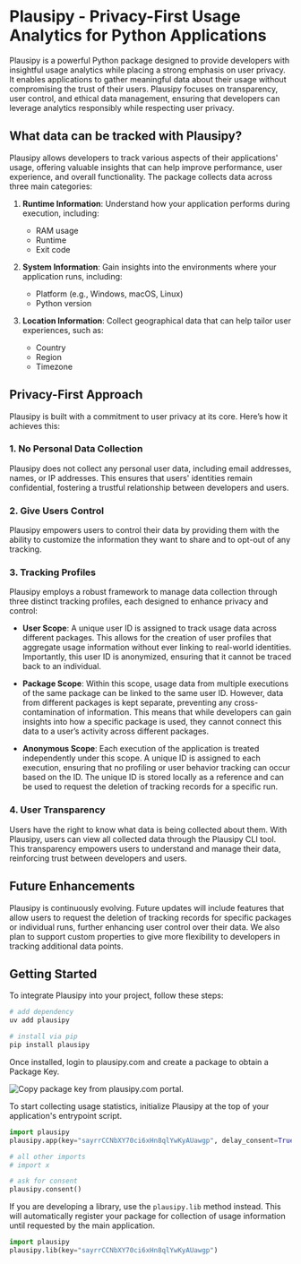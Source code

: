 # Plausipy - Privacy-First Usage Analytics for Python Applications

Plausipy is a powerful Python package designed to provide developers with insightful usage analytics while placing a strong emphasis on user privacy. It enables applications to gather meaningful data about their usage without compromising the trust of their users. 
Plausipy focuses on transparency, user control, and ethical data management, ensuring that developers can leverage analytics responsibly while respecting user privacy.

## What data can be tracked with Plausipy?

Plausipy allows developers to track various aspects of their applications' usage, offering valuable insights that can help improve performance, user experience, and overall functionality. The package collects data across three main categories:

1. **Runtime Information**: Understand how your application performs during execution, including:
   - RAM usage
   - Runtime
   - Exit code

2. **System Information**: Gain insights into the environments where your application runs, including:
   - Platform (e.g., Windows, macOS, Linux)
   - Python version

3. **Location Information**: Collect geographical data that can help tailor user experiences, such as:
   - Country
   - Region
   - Timezone

## Privacy-First Approach

Plausipy is built with a commitment to user privacy at its core. Here’s how it achieves this:

### 1. No Personal Data Collection

Plausipy does not collect any personal user data, including email addresses, names, or IP addresses. This ensures that users' identities remain confidential, fostering a trustful relationship between developers and users.

### 2. Give Users Control

Plausipy empowers users to control their data by providing them with the ability to customize the information they want to share and to opt-out of any tracking.

### 3. Tracking Profiles

Plausipy employs a robust framework to manage data collection through three distinct tracking profiles, each designed to enhance privacy and control:

- **User Scope**: A unique user ID is assigned to track usage data across different packages. This allows for the creation of user profiles that aggregate usage information without ever linking to real-world identities. Importantly, this user ID is anonymized, ensuring that it cannot be traced back to an individual.

- **Package Scope**: Within this scope, usage data from multiple executions of the same package can be linked to the same user ID. However, data from different packages is kept separate, preventing any cross-contamination of information. This means that while developers can gain insights into how a specific package is used, they cannot connect this data to a user’s activity across different packages.

- **Anonymous Scope**: Each execution of the application is treated independently under this scope. A unique ID is assigned to each execution, ensuring that no profiling or user behavior tracking can occur based on the ID. The unique ID is stored locally as a reference and can be used to request the deletion of tracking records for a specific run.

### 4. User Transparency

Users have the right to know what data is being collected about them. With Plausipy, users can view all collected data through the Plausipy CLI tool. This transparency empowers users to understand and manage their data, reinforcing trust between developers and users.

## Future Enhancements

Plausipy is continuously evolving. Future updates will include features that allow users to request the deletion of tracking records for specific packages or individual runs, further enhancing user control over their data. We also plan to support custom properties to give more flexibility to developers in tracking additional data points.  

## Getting Started

To integrate Plausipy into your project, follow these steps:

```bash
# add dependency 
uv add plausipy

# install via pip
pip install plausipy
```

Once installed, login to plausipy.com and create a package to obtain a Package Key.

![Copy package key from plausipy.com portal.](images/portal_get_package_key.png)

To start collecting usage statistics, initialize Plausipy at the top of your application's entrypoint script.

```python
import plausipy
plausipy.app(key="sayrrCCNbXY70ci6xHn8qlYwKyAUawgp", delay_consent=True)

# all other imports
# import x 

# ask for consent
plausipy.consent()
```

If you are developing a library, use the `plausipy.lib` method instead. 
This will automatically register your package for collection of usage information until requested by the main application.

```python
import plausipy
plausipy.lib(key="sayrrCCNbXY70ci6xHn8qlYwKyAUawgp")
```
